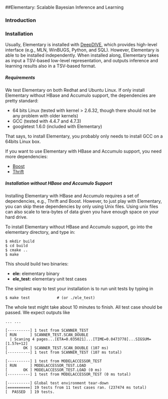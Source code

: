 ##Elementary: Scalable Bayesian Inference and Learning

### Introduction

### Installation

Usually, Elementary is installed with [DeepDIVE](http://github.com/zhangce/deepdive),
which provides high-level interface (e.g., MLN, WinBUGS, Python, and SQL). However, Elementary
is able to be installed independently. When installed along, Elementary takes as input a
TSV-based low-level representation, and outputs inference and learning results also in a 
TSV-based format.

##### Requirements

We test Elementary on both Redhat and Ubuntu Linux. If only install Elementary without HBase and Accumulo 
support, the dependencies are pretty standard:

  - 64 bits Linux (tested with kernel > 2.6.32, though there should not be any problem with older kernels)
  - GCC (tested with 4.4.7 and 4.7.3)
  - googletest 1.6.0 (included with Elementary)

That says, to install Elementary, you probably only needs to install GCC on a 64bits Linux box.

If you want to use Elementary with HBase and Accumulo support, you need more dependencies:

  - [Boost](http://www.boost.org/)
  - [Thrift](http://thrift.apache.org/)

##### Installation without HBase and Accumulo Support

Installing Elementary with HBase and Accumulo requires a set of dependencies, e.g., Thrift and Boost.
However, to just play with Elementary, you can skip these dependencies by only using Unix files.
Using unix files can also scale to tera-bytes of data given you have enough space on your hard drive.

To install Elementary without HBase and Accumulo support, go into the elementary directory, and type in:

    $ mkdir build
    $ cd build
    $ cmake ..
    $ make
    
This should build two binaries:

  - **ele:** elementary binary
  - **ele_test:** elementary unit test cases

The simplest way to test your installation is to run unit tests by typing in

    $ make test            # (or ./ele_test)

The whole test might take about 10 minutes to finish. All test case should be passed. We expect 
outputs like

    ... ...
    
    [----------] 1 test from SCANNER_TEST
    [ RUN      ] SCANNER_TEST.SCAN_DOUBLE
      | Scaning 4 pages...[ETA=0.035021]...[TIME=0.0473778]...SIGSUM=[1.57e+12]
    [       OK ] SCANNER_TEST.SCAN_DOUBLE (107 ms)
    [----------] 1 test from SCANNER_TEST (107 ms total)
    
    [----------] 1 test from MODELACCESSOR_TEST
    [ RUN      ] MODELACCESSOR_TEST.LOAD
    [       OK ] MODELACCESSOR_TEST.LOAD (0 ms)
    [----------] 1 test from MODELACCESSOR_TEST (0 ms total)
    
    [----------] Global test environment tear-down
    [==========] 19 tests from 11 test cases ran. (237474 ms total)
    [  PASSED  ] 19 tests.

    

    
